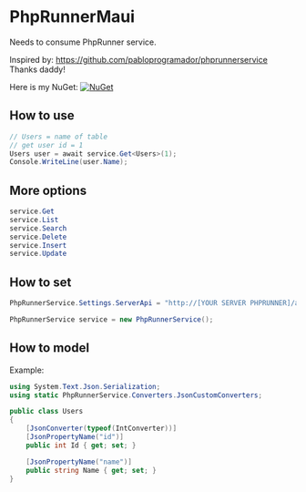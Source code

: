 # PhpRunnerMaui
Needs to consume PhpRunner service.

Inspired by:
https://github.com/pabloprogramador/phprunnerservice
Thanks daddy!

Here is my NuGet:
[![NuGet](https://img.shields.io/nuget/v/CustomShellMaui.svg?label=CustomShellMaui)](https://www.nuget.org/packages/PhpRunnerMaui/)

## How to use
```csharp
// Users = name of table
// get user id = 1
Users user = await service.Get<Users>(1);
Console.WriteLine(user.Name);
```

## More options
```csharp
service.Get
service.List
service.Search
service.Delete
service.Insert
service.Update
```

## How to set
```csharp
PhpRunnerService.Settings.ServerApi = "http://[YOUR SERVER PHPRUNNER]/api";

PhpRunnerService service = new PhpRunnerService();
```

## How to model

Example:
```csharp
using System.Text.Json.Serialization;
using static PhpRunnerService.Converters.JsonCustomConverters;

public class Users
{
    [JsonConverter(typeof(IntConverter))]
    [JsonPropertyName("id")]
    public int Id { get; set; }

    [JsonPropertyName("name")]
    public string Name { get; set; }
}
```
